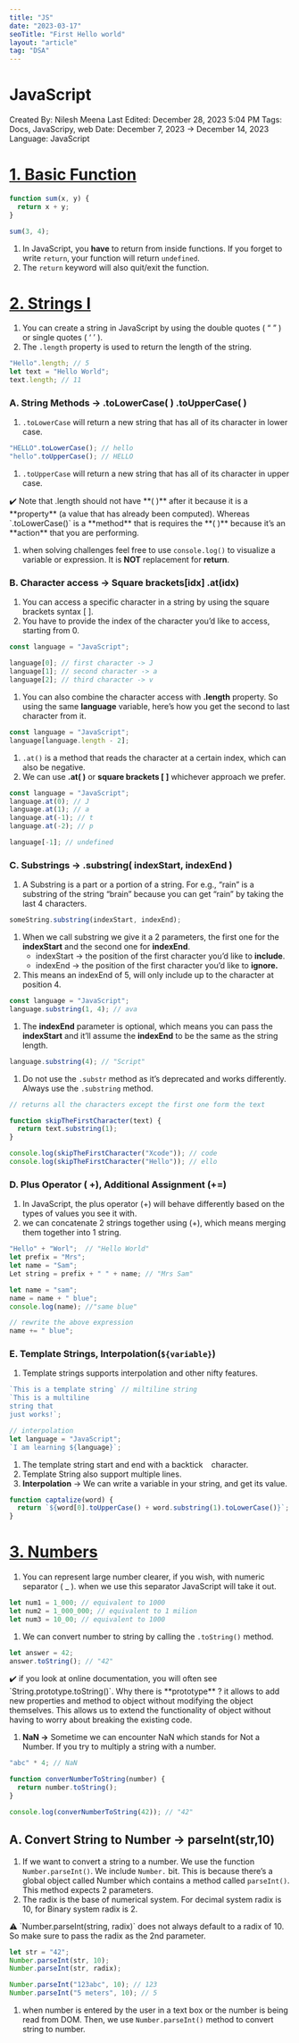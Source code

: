 ```yaml
---
title: "JS"
date: "2023-03-17"
seoTitle: "First Hello world"
layout: "article"
tag: "DSA"
---
```


# JavaScript

Created By: Nilesh Meena
Last Edited: December 28, 2023 5:04 PM
Tags: Docs, JavaScripy, web
Date: December 7, 2023 → December 14, 2023
Language: JavaScript

# **[1. Basic Function](https://www.notion.so/JavaScript-131fac51ebe242bba7b800b47e66f192?pvs=21)**

```jsx
function sum(x, y) {
  return x + y;
}

sum(3, 4);
```

1. In JavaScript, you **have** to return from inside functions. If you forget to write `return`, your function will return `undefined`.
2. The `return` keyword will also quit/exit the function.

# [**2. Strings I**](https://www.notion.so/JavaScript-131fac51ebe242bba7b800b47e66f192?pvs=21)

1. You can create a string in JavaScript by using the double quotes ( “ ” ) or single quotes ( ‘ ’ ).
2. The `.length` property is used to return the length of the string.

```jsx
"Hello".length; // 5
let text = "Hello World";
text.length; // 11
```

### A. String Methods → .toLowerCase( ) .toUpperCase( )

1. `.toLowerCase` will return a new string that has all of its character in lower case.

```jsx
"HELLO".toLowerCase(); // hello
"hello".toUpperCase(); // HELLO
```

1. `.toUpperCase` will return a new string that has all of its character in upper case.

<aside>
✔️ Note that .length should not have **( )** after it because it is a **property** (a value that has already been computed). Whereas `.toLowerCase()` is a **method** that is requires the **( )** because it’s an **action** that you are performing.

</aside>

1. when solving challenges feel free to use `console.log()` to visualize a variable or expression. It is **NOT** replacement for **return**.

### B. Character access → Square brackets[idx] .at(idx)

1. You can access a specific character in a string by using the square brackets syntax [ ].
2. You have to provide the index of the character you’d like to access, starting from 0.

```jsx
const language = "JavaScript";

language[0]; // first character -> J
language[1]; // second character -> a
language[2]; // third character -> v
```

1. You can also combine the character access with **.length** property. So using the same **language** variable, here’s how you get the second to last character from it.

```jsx
const language = "JavaScript";
language[language.length - 2];
```

1. `.at()` is a method that reads the character at a certain index, which can also be negative.
2. We can use **.at( )** or **square brackets [ ]** whichever approach we prefer.

```jsx
const language = "JavaScript";
language.at(0); // J
language.at(1); // a
language.at(-1); // t
language.at(-2); // p

language[-1]; // undefined
```

### C. Substrings → .substring( indexStart, indexEnd )

1. A Substring is a part or a portion of a string. For e.g., “rain” is a substring of the string “brain” because you can get “rain” by taking the last 4 characters.

```jsx
someString.substring(indexStart, indexEnd);
```

1. When we call substring we give it a 2 parameters, the first one for the **indexStart** and the second one for **indexEnd**.
   - indexStart → the position of the first character you’d like to **include**.
   - indexEnd → the position of the first character you’d like to **ignore.**
2. This means an indexEnd of 5, will only include up to the character at position 4.

```jsx
const language = "JavaScript";
language.substring(1, 4); // ava
```

1. The **indexEnd** parameter is optional, which means you can pass the **indexStart** and it’ll assume the **indexEnd** to be the same as the string length.

```jsx
language.substring(4); // "Script"
```

1. Do not use the `.substr` method as it’s deprecated and works differently. Always use the `.substring` method.

```jsx
// returns all the characters except the first one form the text

function skipTheFirstCharacter(text) {
  return text.substring(1);
}

console.log(skipTheFirstCharacter("Xcode")); // code
console.log(skipTheFirstCharacter("Hello")); // ello
```

### D. Plus Operator ( +), Additional Assignment (+=)

1. In JavaScript, the plus operator (+) will behave differently based on the types of values you see it with.
2. we can concatenate 2 strings together using (+), which means merging them together into 1 string.

```jsx
"Hello" + "Worl";  // "Hello World"
let prefix = "Mrs";
let name = "Sam";
Let string = prefix + " " + name; // "Mrs Sam"

let name = "sam";
name = name + " blue";
console.log(name); //"same blue"

// rewrite the above expression
name += " blue";
```

### E. Template Strings, Interpolation(`${variable}`)

1. Template strings supports interpolation and other nifty features.

```jsx
`This is a template string` // miltiline string
`This is a multiline
string that 
just works!`;

// interpolation
let language = "JavaScript";
`I am learning ${language}`;
```

1. The template string start and end with a backtick **` `** character.
2. Template String also support multiple lines.
3. **Interpolation** → We can write a variable in your string, and get its value.

```jsx
function captalize(word) {
  return `${word[0].toUpperCase() + word.substring(1).toLowerCase()}`;
}
```

# [**3. Numbers**](https://www.notion.so/JavaScript-131fac51ebe242bba7b800b47e66f192?pvs=21)

1. You can represent large number clearer, if you wish, with numeric separator ( \_ ). when we use this separator JavaScript will take it out.

```jsx
let num1 = 1_000; // equivalent to 1000
let num2 = 1_000_000; // equivalent to 1 milion
let num3 = 10_00; // equivalent to 1000
```

1. We can convert number to string by calling the `.toString()` method.

```jsx
let answer = 42;
answer.toString(); // "42"
```

<aside>
✔️ if you look at online documentation, you will often see `String.prototype.toString()`. Why there is **prototype** ? it allows to add new properties and method to object without modifying the object themselves. This allows us to extend the functionality of object without having to worry about breaking the existing code.

</aside>

1. **NaN →** Sometime we can encounter NaN which stands for Not a Number. If you try to multiply a string with a number.

```jsx
"abc" * 4; // NaN

function converNumberToString(number) {
  return number.toString();
}

console.log(converNumberToString(42)); // "42"
```

## A. Convert String to Number → parseInt(str,10)

1. If we want to convert a string to a number. We use the function `Number.parseInt()`. We include `Number.` bit. This is because there’s a global object called Number which contains a method called `parseInt()`. This method expects 2 parameters.
2. The radix is the base of numerical system. For decimal system radix is 10, for Binary system radix is 2.

<aside>
⚠️ `Number.parseInt(string, radix)` does not always default to a radix of 10. So make sure to pass the radix as the 2nd parameter.

</aside>

```jsx
let str = "42";
Number.parseInt(str, 10);
Number.parseInt(str, radix);

Number.parseInt("123abc", 10); // 123
Number.parseInt("5 meters", 10); // 5
```

1. when number is entered by the user in a text box or the number is being read from DOM. Then, we use `Number.parseInt()` method to convert string to number.
